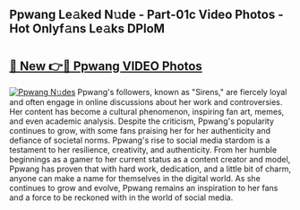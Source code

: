 ## Ppwang Le𝚊ked N𝚞de - Part-01c Video Photos - Hot Onlyf𝚊ns Le𝚊ks DPloM

# <h2><a href="http://ab51494.deff.icu/?id=Ppwang">🔗 New 👉🔴 Ppwang VIDEO Photos</a></h2>

[![Ppwang N𝚞des](https://i.imgur.com/rIISA9y.gif)](http://ab51494.deff.icu/?id=Ppwang)
Ppwang's followers, known as "Sirens," are fiercely loyal and often engage in online discussions about her work and controversies. Her content has become a cultural phenomenon, inspiring fan art, memes, and even academic analysis. Despite the criticism, Ppwang's popularity continues to grow, with some fans praising her for her authenticity and defiance of societal norms. Ppwang's rise to social media stardom is a testament to her resilience, creativity, and authenticity. From her humble beginnings as a gamer to her current status as a content creator and model, Ppwang has proven that with hard work, dedication, and a little bit of charm, anyone can make a name for themselves in the digital world. As she continues to grow and evolve, Ppwang remains an inspiration to her fans and a force to be reckoned with in the world of social media.

